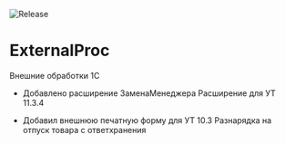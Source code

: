 ![Release](https://img.shields.io/github/v/release/Mozgolom7001/ExternalProc)
# ExternalProc
Внешние обработки 1С

* Добавлено расширение ЗаменаМенеджера
Расширение для УТ 11.3.4

* Добавил внешнюю печатную форму для УТ 10.3 
Разнарядка на отпуск товара с ответхранения
